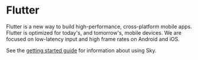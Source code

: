 Flutter
=======

Flutter is a new way to build high-performance, cross-platform mobile apps.
Flutter is optimized for today's, and tomorrow's, mobile devices. We are
focused on low-latency input and high frame rates on Android and iOS.

See the [getting started guide](https://flutter.github.io/getting-started/) for
information about using Sky.
